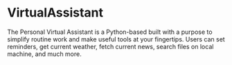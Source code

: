 # VirtualAssistant
The Personal Virtual Assistant is a Python-based built with a purpose to simplify routine work and make useful tools at your fingertips. Users can set reminders, get current weather, fetch current news, search files on local machine, and much more.
